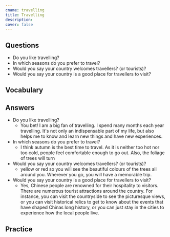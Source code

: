 ```yaml
---
cname: travelling
title: Travelling
description: 
cover: false
---
```

<banner></banner>

## Questions

- Do you like travelling?
- In which seasons do you prefer to travel?
- Would you say your country welcomes travellers? (or tourists)?
- Would you say your country is a good place for travellers to visit?

## Vocabulary

<vocab-list>

<!-- blank -->

</vocab-list>

## Answers

- Do you like travelling?
  - You bet! I am a big fan of travelling. I spend many months each year travelling. It&#39;s not only an indispensable part of my life, but also helps me to know and learn new things and have new experiences.
- In which seasons do you prefer to travel?
  - I think autumn is the best time to travel. As it is neither too hot nor too cold, people feel comfortable enough to go out. Also, the foliage of trees will turn
- Would you say your country welcomes travellers? (or tourists)?
  - yellow or red so you will see the beautiful colours of the trees all around you. Wherever you go, you will have a memorable trip.
- Would you say your country is a good place for travellers to visit?
  - Yes, Chinese people are renowned for their hospitality to visitors. There are numerous tourist attractions around the country. For instance, you can visit the countryside to see the picturesque views, or you can visit historical relics to get to know about the events that have shaped Chinas long history, or you can just stay in the cities to experience how the local people live.

## Practice

<qrfooter></qrfooter>
